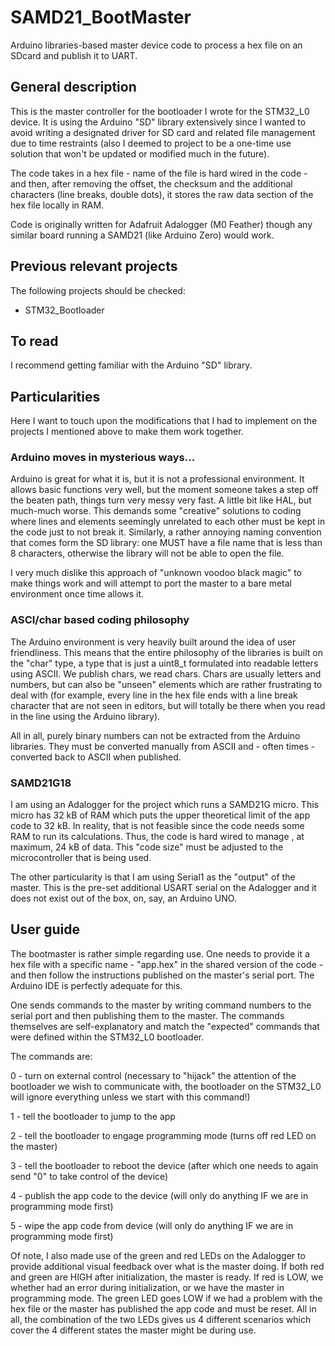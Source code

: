 # SAMD21_BootMaster
Arduino libraries-based master device code to process a hex file on an SDcard and publish it to UART.

## General description
This is the master controller for the bootloader I wrote for the STM32_L0 device. It is using the Arduino "SD" library extensively since I wanted to avoid writing a designated driver for SD card and related file management due to time restraints (also I deemed to project to be a one-time use solution that won't be updated or modified much in the future).

The code takes in a hex file - name of the file is hard wired in the code - and then, after removing the offset, the checksum and the additional characters (line breaks, double dots), it stores the raw data section of the hex file locally in RAM.

Code is originally written for Adafruit Adalogger (M0 Feather) though any similar board running a SAMD21 (like Arduino Zero) would work.

## Previous relevant projects
The following projects should be checked:
-	STM32_Bootloader

## To read
I recommend getting familiar with the Arduino "SD" library.

## Particularities
Here I want to touch upon the modifications that I had to implement on the projects I mentioned above to make them work together.

### Arduino moves in mysterious ways...
Arduino is great for what it is, but it is not a professional environment. It allows basic functions very well, but the moment someone takes a step off the beaten path, things turn very messy very fast. A little bit like HAL, but much-much worse.
This demands some "creative" solutions to coding where lines and elements seemingly unrelated to each other must be kept in the code just to not break it. Similarly, a rather annoying naming convention that comes form the SD library: one MUST have a file name that is less than 8 characters, otherwise the library will not be able to open the file.

I very much dislike this approach of "unknown voodoo black magic" to make things work and will attempt to port the master to a bare metal environment once time allows it.

### ASCI/char based coding philosophy
The Arduino environment is very heavily built around the idea of user friendliness. This means that the entire philosophy of the libraries is built on the "char" type, a type that is just a uint8_t formulated into readable letters using ASCII. We publish chars, we read chars. Chars are usually letters and numbers, but can also be "unseen" elements which are rather frustrating to deal with (for example, every line in the hex file ends with a line break character that are not seen in editors, but will totally be there when you read in the line using the Arduino library).

All in all, purely binary numbers can not be extracted from the Arduino libraries. They must be converted manually from ASCII and - often times - converted back to ASCII when published.

### SAMD21G18
I am using an Adalogger for the project which runs a SAMD21G micro. This micro has 32 kB of RAM which puts the upper theoretical limit of the app code to 32 kB. In reality, that is not feasible since the code needs some RAM to run its calculations. Thus, the code is hard wired to manage , at maximum, 24 kB of data. This "code size" must be adjusted to the microcontroller that is being used.

The other particularity is that I am using Serial1 as the "output" of the master. This is the pre-set additional USART serial on the Adalogger and it does not exist out of the box, on, say, an Arduino UNO.

## User guide
The bootmaster is rather simple regarding use. One needs to provide it a hex file with a specific name - "app.hex" in the shared version of the code - and then follow the instructions published on the master's serial port. The Arduino IDE is perfectly adequate for this.

One sends commands to the master by writing command numbers to the serial port and then publishing them to the master. The commands themselves are self-explanatory and match the "expected" commands that were defined within the STM32_L0 bootloader.

The commands are:

0 - turn on external control (necessary to "hijack" the attention of the bootloader we wish to communicate with, the bootloader on the STM32_L0 will ignore everything unless we start with this command!)

1 - tell the bootloader to jump to the app

2 - tell the bootloader to engage programming mode (turns off red LED on the master)

3 - tell the bootloader to reboot the device (after which one needs to again send "0" to take control of the device)

4 - publish the app code to the device (will only do anything IF we are in programming mode first)

5 - wipe the app code from device (will only do anything IF we are in programming mode first)

Of note, I also made use of the green and red LEDs on the Adalogger to provide additional visual feedback over what is the master doing. If both red and green are HIGH after initialization, the master is ready. If red is LOW, we whether had an error during initialization, or we have the master in programming mode. The green LED goes LOW if we had a problem with the hex file or the master has published the app code and must be reset. All in all, the combination of the two LEDs gives us 4 different scenarios which cover the 4 different states the master might be during use.
